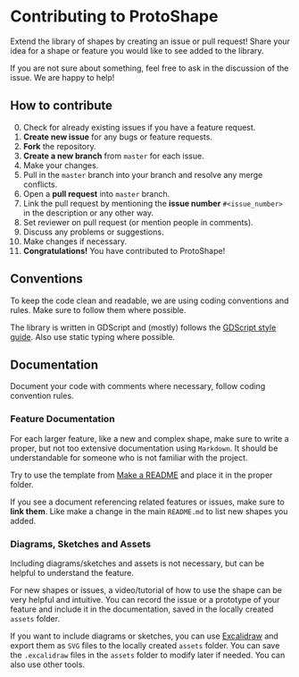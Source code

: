 # Contributing to ProtoShape

Extend the library of shapes by creating an issue or pull request! Share your idea for a shape or feature you would like to see added to the library.

If you are not sure about something, feel free to ask in the discussion of the issue. We are happy to help!

## How to contribute

0. Check for already existing issues if you have a feature request.
1. **Create new issue** for any bugs or feature requests.
2. **Fork** the repository.
3. **Create a new branch** from `master` for each issue.
4. Make your changes.
5. Pull in the `master` branch into your branch and resolve any merge conflicts.
6. Open a **pull request** into `master` branch.
7. Link the pull request by mentioning the **issue number** `#<issue_number>` in the description or any other way.
8. Set reviewer on pull request (or mention people in comments).
9. Discuss any problems or suggestions.
10. Make changes if necessary.
11. **Congratulations!** You have contributed to ProtoShape!

## Conventions

To keep the code clean and readable, we are using coding conventions and rules. Make sure to follow them where possible.

The library is written in GDScript and (mostly) follows the [GDScript style guide](https://docs.godotengine.org/en/stable/tutorials/scripting/gdscript/gdscript_styleguide.html). Also use static typing where possible.

## Documentation

Document your code with comments where necessary, follow coding convention rules.

### Feature Documentation

For each larger feature, like a new and complex shape, make sure to write a proper, but not too extensive documentation using `Markdown`. It should be understandable for someone who is not familiar with the project.

Try to use the template from [Make a README](https://www.makeareadme.com/) and place it in the proper folder.

If you see a document referencing related features or issues, make sure to **link them**. Like make a change in the main `README.md` to list new shapes you added.

### Diagrams, Sketches and Assets

Including diagrams/sketches and assets is not necessary, but can be helpful to understand the feature.

For new shapes or issues, a video/tutorial of how to use the shape can be very helpful and intuitive. You can record the issue or a prototype of your feature and include it in the documentation, saved in the locally created `assets` folder.

If you want to include diagrams or sketches, you can use [Excalidraw](https://excalidraw.com/) and export them as `SVG` files to the locally created `assets` folder. You can save the `.excalidraw` files in the `assets` folder to modify later if needed. You can also use other tools.
